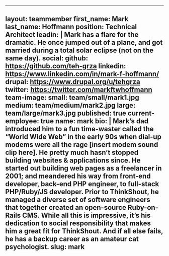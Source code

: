---
layout: teammember
first_name: Mark
last_name: Hoffmann
position: Technical Architect
leadin: |
 Mark has a flare for the dramatic. He once jumped out of a plane, and got married during a total solar eclipse (not on the same day).
social:
  github: https://github.com/teh-grza
  linkedin: https://www.linkedin.com/in/mark-f-hoffmann/
  drupal: https://www.drupal.org/u/tehgrza
  twitter: https://twitter.com/markftwhoffmann
team-image:
  small: team/small/mark1.jpg
  medium: team/medium/mark2.jpg
  large: team/large/mark3.jpg
published: true
current-employee: true
name: mark
bio: |
 Mark’s dad introduced him to a fun time-waster called the “World Wide Web” in the early 90s when dial-up modems were all the rage [insert modem sound clip here]. He pretty much hasn’t stopped building websites & applications since.
 He started out building web pages as a freelancer in 2001; and meandered his way from front-end developer, back-end PHP engineer, to full-stack PHP/Ruby/JS developer. Prior to ThinkShout, he managed a diverse set of software engineers that together created an open-source Ruby-on-Rails CMS. While all this is impressive, it’s his dedication to social responsibility that makes him a great fit for ThinkShout. And if all else fails, he has a backup career as an amateur cat psychologist.
slug: mark
 ---
